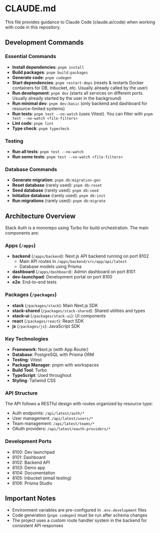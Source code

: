 # CLAUDE.md

This file provides guidance to Claude Code (claude.ai/code) when working with code in this repository.

## Development Commands

### Essential Commands
- **Install dependencies**: `pnpm install`
- **Build packages**: `pnpm build:packages`
- **Generate code**: `pnpm codegen`
- **Start dependencies**: `pnpm restart-deps` (resets & restarts Docker containers for DB, Inbucket, etc. Usually already called by the user)
- **Run development**: `pnpm dev` (starts all services on different ports. Usually already started by the user in the background)
- **Run minimal dev**: `pnpm dev:basic` (only backend and dashboard for resource-limited systems)
- **Run tests**: `pnpm test --no-watch` (uses Vitest). You can filter with `pnpm test --no-watch <file-filters>`
- **Lint code**: `pnpm lint`
- **Type check**: `pnpm typecheck`

### Testing
- **Run all tests**: `pnpm test --no-watch`
- **Run some tests**: `pnpm test --no-watch <file-filters>`

### Database Commands
- **Generate migration**: `pnpm db:migration-gen`
- **Reset database** (rarely used): `pnpm db:reset`
- **Seed database** (rarely used): `pnpm db:seed`
- **Initialize database** (rarely used): `pnpm db:init`
- **Run migrations** (rarely used): `pnpm db:migrate`

## Architecture Overview

Stack Auth is a monorepo using Turbo for build orchestration. The main components are:

### Apps (`/apps`)
- **backend** (`/apps/backend`): Next.js API backend running on port 8102
  - Main API routes in `/apps/backend/src/app/api/latest`
  - Database models using Prisma
- **dashboard** (`/apps/dashboard`): Admin dashboard on port 8101
- **dev-launchpad**: Development portal on port 8100
- **e2e**: End-to-end tests

### Packages (`/packages`)
- **stack** (`/packages/stack`): Main Next.js SDK
- **stack-shared** (`/packages/stack-shared`): Shared utilities and types
- **stack-ui** (`/packages/stack-ui`): UI components
- **react** (`/packages/react`): React SDK
- **js** (`/packages/js`): JavaScript SDK

### Key Technologies
- **Framework**: Next.js (with App Router)
- **Database**: PostgreSQL with Prisma ORM
- **Testing**: Vitest
- **Package Manager**: pnpm with workspaces
- **Build Tool**: Turbo
- **TypeScript**: Used throughout
- **Styling**: Tailwind CSS

### API Structure
The API follows a RESTful design with routes organized by resource type:
- Auth endpoints: `/api/latest/auth/*`
- User management: `/api/latest/users/*`
- Team management: `/api/latest/teams/*`
- OAuth providers: `/api/latest/oauth-providers/*`

### Development Ports
- 8100: Dev launchpad
- 8101: Dashboard
- 8102: Backend API
- 8103: Demo app
- 8104: Documentation
- 8105: Inbucket (email testing)
- 8106: Prisma Studio

## Important Notes
- Environment variables are pre-configured in `.env.development` files
- Code generation (`pnpm codegen`) must be run after schema changes
- The project uses a custom route handler system in the backend for consistent API responses
